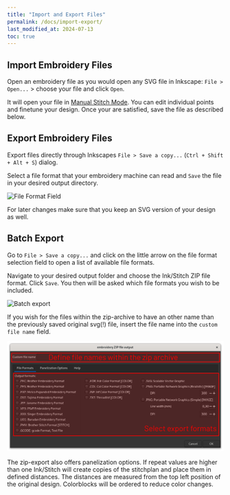 ```yaml
---
title: "Import and Export Files"
permalink: /docs/import-export/
last_modified_at: 2024-07-13
toc: true
---
```

## Import Embroidery Files

Open an embroidery file as you would open any SVG file in Inkscape: `File > Open...` > choose your file and click `Open`.

It will open your file in [Manual Stitch Mode](/docs/stitches/manual-stitch/). You can edit individual points and finetune your design. Once your are satisfied, save the file as described below.

## Export Embroidery Files

Export files directly through Inkscapes `File > Save a copy...` (`Ctrl + Shift + Alt + S`) dialog.

Select a file format that your embroidery machine can read and `Save` the file in your desired output directory.

![File Format Field](/assets/images/docs/en/export-selection-field.jpg)

For later changes make sure that you keep an SVG version of your design as well.

## Batch Export

Go to `File > Save a copy...` and click on the little arrow on the file format selection field to open a list of available file formats.

Navigate to your desired output folder and choose the Ink/Stitch ZIP file format. Click `Save`. You then will be asked which file formats you wish to be included.

![Batch export](/assets/images/docs/en/export-batch.jpg)

If you wish for the files within the zip-archive to have an other name than the previously saved original svg(!) file, insert the file name into the `custom file name` field.

![Batch export options](/assets/images/docs/en/zip-export1.png)

The zip-export also offers panelization options. If repeat values are higher than one Ink/Stitch will create copies of the stitchplan and place them in defined distances.
The distances are measured from the top left position of the original design. Colorblocks will be ordered to reduce color changes.
